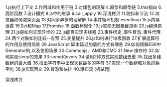 1.js执行上下文
2.作用域和作用于链
3.对闭包的理解
4.原型和原型链
5.this指向
6.高阶函数
7.设计模式
8.js中的继承
9.call_apply
10.深浅拷贝
11.防抖和节流
12.浏览器如何渲染页面
13.对同步异步的理解解
14.事件循环机制 eventloop
15.js内存泄露
16.Set和Map
17.Promise
18.函数柯里化
19.js实现无限极目录树
20.js编译原理
21.js是如何实现异步的
22.js能否实现多线程
23.事件绑定_事件冒泡_事件代理
24.两个对象如何比较--有赞
25.变量提升
26.js如何进行垃圾回收
27.扩展运算符的作用及使用场景
28.JavaScript 脚本延迟加载的方式有哪些
29.如何理解ES6中Generator的,以及使用场景
30.Commonjs、AMD和CMD
31.New 操作符
32.如何实现sleep的效果
33.some和every
34.请用2种方式实现数组去重
35.找出多维数组的最大值
36.找出字符串中出现次数最多的字符
37.实现一个数组和对象的扁平化
38.js实现回文
39.冒泡和快排
40.瀑布流 (机试题)



深浅拷贝
